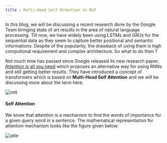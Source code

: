 ```yaml
---
title : Multi-Head Self Attention in NLP
---
```


In this blog, we will be discussing a recent research done by the Google Team bringing state of art results in the area of natural language processing. Till now, we have widely been using LSTMs and GRUs for the sequential data as they seem to capture better positional and semantic informations. Despite of the popularity, the drawback of using them is high computional requirement and complex architecture. So what to do then ?

Not much time has passed since Google released its new research paper, [Attention is all you need](https://arxiv.org/abs/1706.03762) which proposes an alternative way for using RNNs and still getting better results. They have introduced a concept of transformers which is based on **Multi-Head Self Attention** and we will be discussing more about the term here.

![mtt](https://miro.medium.com/max/437/1*5h3HHJh7kgezyOdTcRZc0A.png)


#### Self Attention
We know that attention is a mechanism to find the words of importance for a given query word in a sentence. The mathematical representation for attention mechanism looks like the figure given below:

![atte](https://miro.medium.com/max/469/1*GsLQLch51d7excmuAi4UzQ.png)

